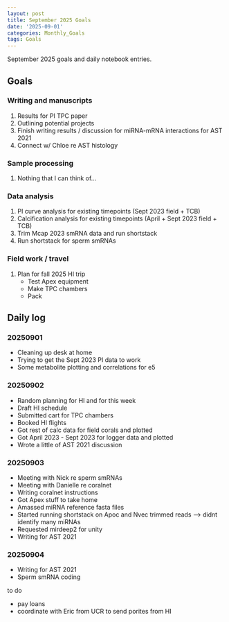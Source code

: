 ```yaml
---
layout: post
title: September 2025 Goals
date: '2025-09-01'
categories: Monthly_Goals
tags: Goals
---
```


September 2025 goals and daily notebook entries.

## Goals

### Writing and manuscripts 

1. Results for PI TPC paper 
2. Outlining potential projects
3. Finish writing results / discussion for miRNA-mRNA interactions for AST 2021 
4. Connect w/ Chloe re AST histology 

### Sample processing

1. Nothing that I can think of...

### Data analysis

1. PI curve analysis for existing timepoints (Sept 2023 field + TCB)
2. Calcification analysis for existing timepoints (April + Sept 2023 field + TCB)
3. Trim Mcap 2023 smRNA data and run shortstack 
4. Run shortstack for sperm smRNAs 

### Field work / travel 

1. Plan for fall 2025 HI trip 
	- Test Apex equipment 
	- Make TPC chambers 
	- Pack 

## Daily log 

### 20250901

- Cleaning up desk at home 
- Trying to get the Sept 2023 PI data to work
- Some metabolite plotting and correlations for e5 

### 20250902

- Random planning for HI and for this week 
- Draft HI schedule 
- Submitted cart for TPC chambers 
- Booked HI flights 
- Got rest of calc data for field corals and plotted
- Got April 2023 - Sept 2023 for logger data and plotted 
- Wrote a little of AST 2021 discussion 

### 20250903

- Meeting with Nick re sperm smRNAs 
- Meeting with Danielle re coralnet 
- Writing coralnet instructions 
- Got Apex stuff to take home 
- Amassed miRNA reference fasta files 
- Started running shortstack on Apoc and Nvec trimmed reads --> didnt identify many miRNAs 
- Requested mirdeep2 for unity 
- Writing for AST 2021 

### 20250904

- Writing for AST 2021 
- Sperm smRNA coding 


to do 

- pay loans 
- coordinate with Eric from UCR to send porites from HI 
